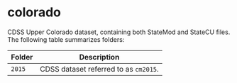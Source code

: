 # colorado #

CDSS Upper Colorado dataset, containing both StateMod and StateCU files.
The following table summarizes folders:

| **Folder** | **Description** |
| -- | -- |
| `2015` | CDSS dataset referred to as `cm2015`. |
